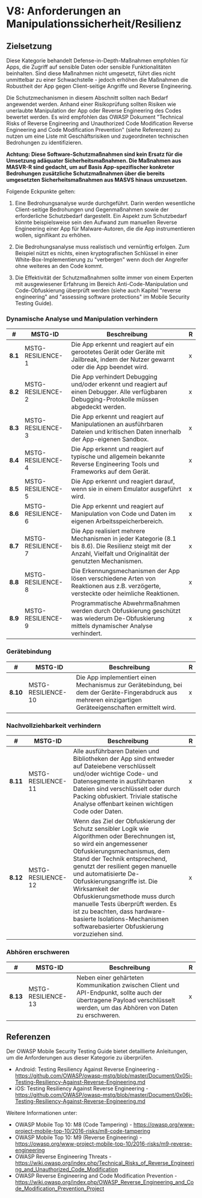 # V8: Anforderungen an Manipulationssicherheit/Resilienz

## Zielsetzung

Diese Kategorie behandelt Defense-in-Depth-Maßnahmen empfohlen für Apps, die Zugriff auf sensible Daten oder sensible Funktionalitäten beinhalten. Sind diese Maßnahmen nicht umgesetzt, führt dies nicht unmittelbar zu einer Schwachstelle - jedoch erhöhen die Maßnahmen die Robustheit der App gegen Client-seitige Angriffe und Reverse Engineering.

Die Schutzmechanismen in diesem Abschnitt sollten nach Bedarf angewendet werden. Anhand einer Risikoprüfung sollten Risiken wie unerlaubte Manipulation der App oder Reverse Engineering des Codes bewertet werden. Es wird empfohlen das OWASP Dokument "Technical Risks of Reverse Engineering and Unauthorized Code Modification Reverse Engineering and Code Modification Prevention" (siehe Referenzen) zu nutzen um eine Liste mit Geschäftsrisiken und zugeordneten technischen Bedrohungen zu identifizieren.

**Achtung: Diese Software-Schutzmaßnahmen sind kein Ersatz für die Umsetzung adäquater Sicherheitsmaßnahmen. Die Maßnahmen aus MASVR-R sind gedacht, um auf Basis App-spezifischer konkreter Bedrohungen zusätzliche Schutzmaßnahmen über die bereits umgesetzten Sicherheitsmaßnahmen aus MASVS hinaus umzusetzen.**

Folgende Eckpunkte gelten:

1. Eine Bedrohungsanalyse wurde durchgeführt. Darin werden wesentliche Client-seitige Bedrohungen und Gegenmaßnahmen sowie der erforderliche Schutzbedarf dargestellt. Ein Aspekt zum Schutzbedarf könnte beispielsweise sein den Aufwand zum manuellen Reverse Engineering einer App für Malware-Autoren, die die App instrumentieren wollen, signifikant zu erhöhen.

2. Die Bedrohungsanalyse muss realistisch und vernünftig erfolgen. Zum Beispiel nützt es nichts, einen kryptografischen Schlüssel in einer White-Box-Implementierung zu "verbergen" wenn doch der Angreifer ohne weiteres an den Code kommt.

3. Die Effektivität der Schutzmaßnahmen sollte immer von einem Experten mit ausgewiesener Erfahrung im Bereich Anti-Code-Manipulation und Code-Obfuskierung überprüft werden (siehe auch Kapitel "reverse engineering" and "assessing software protections" im Mobile Security Testing Guide).

### Dynamische Analyse und Manipulation verhindern

| # | MSTG-ID | Beschreibung | R |
| -- | ----------- | ---------------------- | - |
| **8.1** | MSTG-RESILIENCE-1 | Die App erkennt und reagiert auf ein gerootetes Gerät oder Geräte mit Jailbreak, indem der Nutzer gewarnt oder die App beendet wird. | x |
| **8.2** | MSTG-RESILIENCE-2 | Die App verhindert Debugging und/oder erkennt und reagiert auf einen Debugger. Alle verfügbaren Debugging-Protokolle müssen abgedeckt werden. | x |
| **8.3** | MSTG-RESILIENCE-3 | Die App erkennt und reagiert auf Manipulationen an ausführbaren Dateien und kritischen Daten innerhalb der App-eigenen Sandbox. | x |
| **8.4** | MSTG-RESILIENCE-4 | Die App erkennt und reagiert auf typische und allgemein bekannte Reverse Engineering Tools und Frameworks auf dem Gerät.| x |
| **8.5** | MSTG-RESILIENCE-5 | Die App erkennt und reagiert darauf, wenn sie in einem Emulator ausgeführt wird.  | x |
| **8.6** | MSTG-RESILIENCE-6 | Die App erkennt und reagiert auf Manipulation von Code und Daten im eigenen Arbeitsspeicherbereich. | x |
| **8.7** | MSTG-RESILIENCE-7 | Die App realisiert mehrere Mechanismen in jeder Kategorie (8.1 bis 8.6). Die Resilienz steigt mit der Anzahl, Vielfalt und Originalität der genutzten Mechanismen. | x |
| **8.8** | MSTG-RESILIENCE-8 | Die Erkennungsmechanismen der App lösen verschiedene Arten von Reaktionen aus z.B. verzögerte, versteckte oder heimliche Reaktionen. | x |
| **8.9** | MSTG-RESILIENCE-9 | Programmatische Abwehrmaßnahmen werden durch Obfuskierung geschützt was wiederum De-Obfuskierung mittels dynamischer Analyse verhindert. | x |

### Gerätebindung

| # | MSTG-ID | Beschreibung | R |
| -- | ----------- | ---------------------- | - |
| **8.10** | MSTG-RESILIENCE-10 | Die App implementiert einen Mechanismus zur Gerätebindung, bei dem der Geräte-Fingerabdruck aus mehreren einzigartigen Geräteeigenschaften ermittelt wird. | x |

### Nachvollziehbarkeit verhindern

| # | MSTG-ID | Beschreibung | R |
| -- | ----------- | ---------------------- | - |
| **8.11** | MSTG-RESILIENCE-11 | Alle ausführbaren Dateien und Bibliotheken der App sind entweder auf Dateiebene verschlüsselt und/oder wichtige Code- und Datensegmente in ausführbaren Dateien sind verschlüsselt oder durch Packing obfuskiert. Triviale statische Analyse offenbart keinen wichtigen Code oder Daten. | x |
| **8.12** | MSTG-RESILIENCE-12 | Wenn das Ziel der Obfuskierung der Schutz sensibler Logik wie Algorithmen oder Berechnungen ist, so wird ein angemessener Obfuskierungsmechanismus, dem Stand der Technik entsprechend, genutzt der resilient gegen manuelle und automatisierte De-Obfuskierungsangriffe ist. Die Wirksamkeit der Obfuskierungsmethode muss durch manuelle Tests überprüft werden. Es ist zu beachten, dass hardware-basierte Isolations-Mechanismen softwarebasierter Obfuskierung vorzuziehen sind. | x |

### Abhören erschweren

| # | MSTG-ID | Beschreibung | R |
| -- | ----------- | ---------------------- | - |
| **8.13** | MSTG-RESILIENCE-13 | Neben einer gehärteten Kommunikation zwischen Client und API-Endpunkt, sollte auch der übertragene Payload verschlüsselt werden, um das Abhören von Daten zu erschweren. | x |

## Referenzen

Der OWASP Mobile Security Testing Guide bietet detaillierte Anleitungen, um die Anforderungen aus dieser Kategorie zu überprüfen.

- Android: Testing Resiliency Against Reverse Engineering - <https://github.com/OWASP/owasp-mstg/blob/master/Document/0x05j-Testing-Resiliency-Against-Reverse-Engineering.md>
- iOS: Testing Resiliency Against Reverse Engineering - <https://github.com/OWASP/owasp-mstg/blob/master/Document/0x06j-Testing-Resiliency-Against-Reverse-Engineering.md>

Weitere Informationen unter:

- OWASP Mobile Top 10: M8 (Code Tampering) - <https://owasp.org/www-project-mobile-top-10/2016-risks/m8-code-tampering>
- OWASP Mobile Top 10: M9 (Reverse Engineering) - <https://owasp.org/www-project-mobile-top-10/2016-risks/m9-reverse-engineering>
- OWASP Reverse Engineering Threats - <https://wiki.owasp.org/index.php/Technical_Risks_of_Reverse_Engineering_and_Unauthorized_Code_Modification>
- OWASP Reverse Engineering and Code Modification Prevention - <https://wiki.owasp.org/index.php/OWASP_Reverse_Engineering_and_Code_Modification_Prevention_Project>
